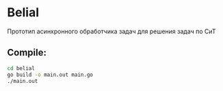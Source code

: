 
# Belial

Прототип асинхронного обработчика задач для решения задач по СиТ

## Compile:

```bash
cd belial
go build -o main.out main.go
./main.out
```
